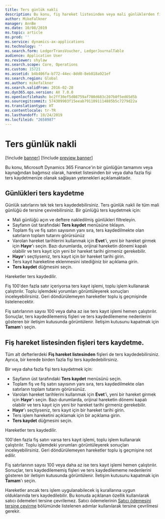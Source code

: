 ```yaml
---
title: Ters günlük nakli
description: Bu konu, fiş hareket listesinden veya mali günlüklerden fişleri ters kaydetmenize olanak sağlayan yetenekleri açıklamaktadır.
author: MikeFalkner
manager: AnnBe
ms.date: 10/08/2019
ms.topic: article
ms.prod: ''
ms.service: dynamics-ax-applications
ms.technology: ''
ms.search.form: LedgerTransVoucher, LedgerJournalTable
audience: Application User
ms.reviewer: shylaw
ms.search.scope: Core, Operations
ms.custom: 15721
ms.assetid: b4b406fa-b772-44ec-8dd8-8eb818a921ef
ms.search.region: Global
ms.author: mikefalkner
ms.search.validFrom: 2016-02-28
ms.dyn365.ops.version: AX 7.0.0
ms.openlocfilehash: bc2ff30ef5d08759af700d683c207b0f5ed65d5b
ms.sourcegitcommit: 574309903f15eeab7911091114885b5c7279d22a
ms.translationtype: HT
ms.contentlocale: tr-TR
ms.lasthandoff: 10/24/2019
ms.locfileid: "2658987"
---
```

# <a name="reverse-journal-posting"></a>Ters günlük nakli

[!include [banner](../includes/banner.md)]
[!include [preview banner](../includes/preview-banner.md)]

Bu konu, Microsoft Dynamics 365 Finance'in bir günlüğün tamamını veya kaynağından bağımsız olarak, hareket listesinden bir veya daha fazla fişi ters kaydetmenize olanak sağlayan yetenekleri açıklamaktadır. 

## <a name="reversing-journals"></a>Günlükleri ters kaydetme

Günlük satırlarını tek tek ters kaydedebilirsiniz. Ters günlük nakli ile tüm mali günlüğü de tersine çevirebilirsiniz. Bir günlüğü ters kaydetmek için: 

- Mali günlüğü açın ve deftere nakledilmiş günlükleri filtreleyin.
- Sayfanın üst tarafındaki **Ters kaydet** menüsüne tıklayın.
- Toplam fiş ve fiş satırı sayısının yanı sıra, ters kaydedilmekte olan satırların toplam tutarını görürsünüz
- Varolan hareket tarihlerini kullanmak için **Evet**'i, yeni bir hareket girmek için **Hayır**'ı seçin. Bazı durumlarda, orijinal hareketin dönemi kapalı olabilir ve ters kayıt için yeni bir hareket tarihi girmeniz gerekebilir.
- **Hayır**'ı seçtiyseniz, ters kayıt için bir hareket tarihi girin. 
- Ters kayıt hareketine eklenmesini istediğiniz bir açıklama girin.
- **Ters kaydet** düğmesini seçin.

Hareketler ters kaydedilir. 

Fiş 100'den fazla satır içeriyorsa ters kayıt işlemi, toplu işlem kullanarak çalıştırılır. Toplu işlemdeki yorumları görüntüleyerek sonuçları inceleyebilirsiniz. Geri döndürülemeyen hareketler toplu iş geçmişinde listelenecektir.

Fiş satırlarının sayısı 100 veya daha az ise ters kayıt işlemi hemen çalıştırılır. Sonuçlar, ters kaydedilememiş fişleri ve ters kaydedilememe nedenlerini gösteren bir iletişim kutusunda görüntülenir. İletişim kutusunu kapatmak için **Tamam**'ı seçin.

## <a name="reversing-vouchers-from-the-voucher-transaction-list"></a>Fiş hareket listesinden fişleri ters kaydetme. 

Tüm alt defterlerdeki **Fiş hareket listesinden** fişleri de ters kaydedebilirsiniz. Ayrıca, bir kerede birden fazla fişi ters kaydedebilirsiniz. 

Bir veya daha fazla fişi ters kaydetmek için: 

- Sayfanın üst tarafındaki **Ters kaydet** menüsünü seçin.
- Toplam fiş ve fiş satırı sayısının yanı sıra, ters kaydedilmekte olan satırların toplam tutarını görürsünüz.
- Varolan hareket tarihlerini kullanmak için **Evet**'i, yeni bir hareket girmek için **Hayır**'ı seçin. Bazı durumlarda, orijinal hareketin dönemi kapalı olabilir ve ters kayıt için yeni bir hareket tarihi girmeniz gerekebilir.
- **Hayır**'ı seçtiyseniz, ters kayıt için bir hareket tarihi girin. 
- Ters işlem hareketini açıklamak için bir açıklama girin.
- **Ters kaydet** düğmesini seçin.

Hareketler ters kaydedilir. 

100'den fazla fiş satırı varsa ters kayıt işlemi, toplu işlem kullanarak çalıştırılır. Toplu işlemdeki yorumları görüntüleyerek sonuçları inceleyebilirsiniz. Geri döndürülemeyen hareketler toplu iş geçmişine not edilir.

Fiş satırlarının sayısı 100 veya daha az ise ters kayıt işlemi hemen çalıştırılır. Sonuçlar, ters kaydedilememiş fişleri ve ters kaydedilememe nedenlerini gösteren bir iletişim kutusunda görüntülenir. İletişim kutusunu kapatmak için **Tamam**'ı seçin.

Hareketler ancak ters işlem uygulanabilecek iş kurallarına uygun olduklarında ters kaydedilebilir. Bu konuda açıklanan özellik kullanılarak satıcı ödemeleri tersine çevrilemez. Satıcı ödemelerinin [Satıcı ödemesini tersine çevirme](https://docs.microsoft.com/en-us/dynamics365/finance/accounts-payable/reverse-vendor-payment) bölümünde listelenen adımlar kullanılarak tersine çevrilmesi gerekir.

